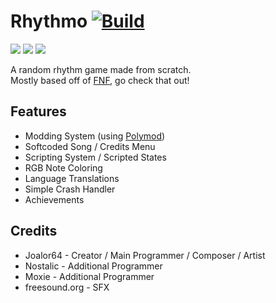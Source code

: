 # Rhythmo [![Build](https://github.com/Joalor64GH/Rhythmo-SC/actions/workflows/main.yml/badge.svg)](https://github.com/Joalor64GH/Rhythmo-SC/actions/workflows/main.yml)
![](https://img.shields.io/github/repo-size/Joalor64GH/Rhythmo-SC)
![](https://img.shields.io/github/issues/Joalor64GH/Rhythmo-SC)
![](https://img.shields.io/badge/balls-in_your_jaws-green)

A random rhythm game made from scratch. <br>
Mostly based off of [FNF](https://github.com/FunkinCrew/Funkin/), go check that out!

## Features
* Modding System (using [Polymod](https://github.com/larsiusprime/polymod/))
* Softcoded Song / Credits Menu
* Scripting System / Scripted States
* RGB Note Coloring
* Language Translations
* Simple Crash Handler
* Achievements

## Credits
* Joalor64 - Creator / Main Programmer / Composer / Artist
* Nostalic - Additional Programmer
* Moxie - Additional Programmer
* freesound.org - SFX